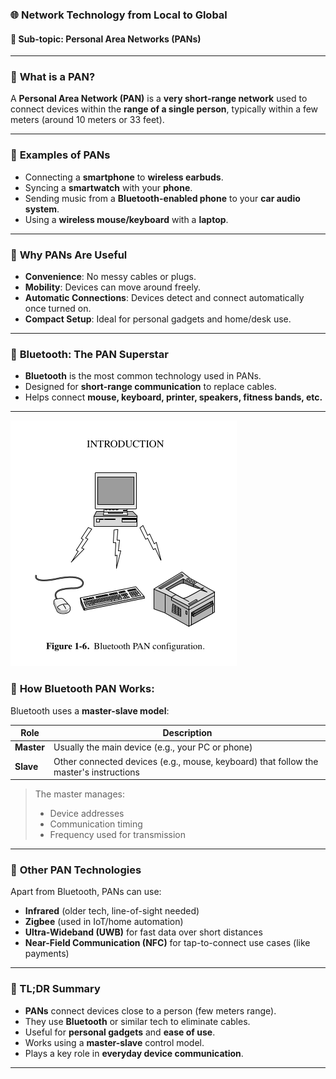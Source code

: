 ### **🌐 Network Technology from Local to Global**
#### 📍 Sub-topic: **Personal Area Networks (PANs)**

---

### 🔹 **What is a PAN?**

A **Personal Area Network (PAN)** is a **very short-range network** used to connect devices within the **range of a single person**, typically within a few meters (around 10 meters or 33 feet).

---

### 🔹 **Examples of PANs**

- Connecting a **smartphone** to **wireless earbuds**.
- Syncing a **smartwatch** with your **phone**.
- Sending music from a **Bluetooth-enabled phone** to your **car audio system**.
- Using a **wireless mouse/keyboard** with a **laptop**.

---

### 🔹 **Why PANs Are Useful**

- **Convenience**: No messy cables or plugs.
- **Mobility**: Devices can move around freely.
- **Automatic Connections**: Devices detect and connect automatically once turned on.
- **Compact Setup**: Ideal for personal gadgets and home/desk use.

---

### 🔹 **Bluetooth: The PAN Superstar**

- **Bluetooth** is the most common technology used in PANs.
- Designed for **short-range communication** to replace cables.
- Helps connect **mouse, keyboard, printer, speakers, fitness bands, etc.**

---

![bluetooth-pan](./assets/bluetooth-pan.png)

### 🔹 **How Bluetooth PAN Works:**

Bluetooth uses a **master-slave model**:

| Role     | Description |
|----------|-------------|
| **Master** | Usually the main device (e.g., your PC or phone) |
| **Slave**  | Other connected devices (e.g., mouse, keyboard) that follow the master's instructions |

> The master manages:  
> - Device addresses  
> - Communication timing  
> - Frequency used for transmission

---

### 🔹 **Other PAN Technologies**

Apart from Bluetooth, PANs can use:
- **Infrared** (older tech, line-of-sight needed)
- **Zigbee** (used in IoT/home automation)
- **Ultra-Wideband (UWB)** for fast data over short distances
- **Near-Field Communication (NFC)** for tap-to-connect use cases (like payments)

---

### 🧠 TL;DR Summary

- **PANs** connect devices close to a person (few meters range).
- They use **Bluetooth** or similar tech to eliminate cables.
- Useful for **personal gadgets** and **ease of use**.
- Works using a **master-slave** control model.
- Plays a key role in **everyday device communication**.

---